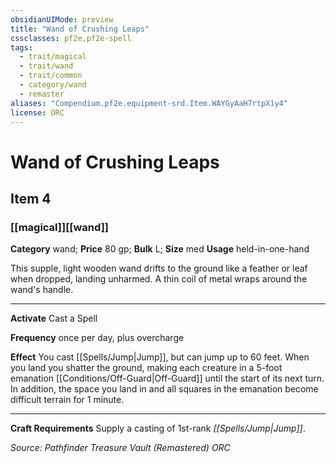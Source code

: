 ```yaml
---
obsidianUIMode: preview
title: "Wand of Crushing Leaps"
cssclasses: pf2e,pf2e-spell
tags:
  - trait/magical
  - trait/wand
  - trait/common
  - category/wand
  - remaster
aliases: "Compendium.pf2e.equipment-srd.Item.WAYGyAaH7rtpX1y4"
license: ORC
---
```

# Wand of Crushing Leaps
## Item 4
### [[magical]][[wand]]

**Category** wand; 
**Price** 80 gp; 
**Bulk** L; **Size** med
**Usage** held-in-one-hand

This supple, light wooden wand drifts to the ground like a feather or leaf when dropped, landing unharmed. A thin coil of metal wraps around the wand's handle.

* * *

**Activate** Cast a Spell

**Frequency** once per day, plus overcharge

**Effect** You cast [[Spells/Jump|Jump]], but can jump up to 60 feet. When you land you shatter the ground, making each creature in a 5-foot emanation [[Conditions/Off-Guard|Off-Guard]] until the start of its next turn. In addition, the space you land in and all squares in the emanation become difficult terrain for 1 minute.

* * *

**Craft Requirements** Supply a casting of 1st-rank _[[Spells/Jump|Jump]]_.

*Source: Pathfinder Treasure Vault (Remastered)*
*ORC*